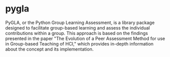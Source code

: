 # pygla

PyGLA, or the Python Group Learning Assessment, is a library package designed to facilitate group-based learning and assess the individual contributions within a group. This approach is based on the findings presented in the paper "The Evolution of a Peer Assessment Method for use in Group-based Teaching of HCI," which provides in-depth information about the concept and its implementation.
